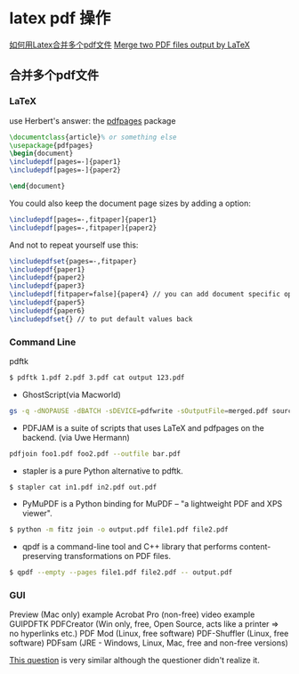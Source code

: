# latex pdf 操作

[如何用Latex合并多个pdf文件](https://blog.csdn.net/zimosangtian/article/details/102993430)
[Merge two PDF files output by LaTeX](https://tex.stackexchange.com/questions/8662/merge-two-pdf-files-output-by-latex)

## 合并多个pdf文件

### LaTeX

use Herbert's answer: the [pdfpages](http://ctan.org/pkg/pdfpages) package

```latex
\documentclass{article}% or something else
\usepackage{pdfpages}
\begin{document}
\includepdf[pages=-]{paper1}
\includepdf[pages=-]{paper2}

\end{document}
```

You could also keep the document page sizes by adding a option:

```latex
\includepdf[pages=-,fitpaper]{paper1}
\includepdf[pages=-,fitpaper]{paper2}
```

And not to repeat yourself use this:

```latex
\includepdfset{pages=-,fitpaper}
\includepdf{paper1}
\includepdf{paper2}
\includepdf{paper3}
\includepdf[fitpaper=false]{paper4} // you can add document specific options
\includepdf{paper5}
\includepdf{paper6}
\includepdfset{} // to put default values back
```

### Command Line

pdftk

```bash
$ pdftk 1.pdf 2.pdf 3.pdf cat output 123.pdf
```

+ GhostScript(via Macworld)

```bash
gs -q -dNOPAUSE -dBATCH -sDEVICE=pdfwrite -sOutputFile=merged.pdf source1.pdf source2.pdf source3.pdf etc.pdf
```

+ PDFJAM is a suite of scripts that uses LaTeX and pdfpages on the backend. (via Uwe Hermann)

```bash
pdfjoin foo1.pdf foo2.pdf --outfile bar.pdf
```

+ stapler is a pure Python alternative to pdftk.

```bash
$ stapler cat in1.pdf in2.pdf out.pdf
```

+ PyMuPDF is a Python binding for MuPDF – "a lightweight PDF and XPS viewer".

```bash
$ python -m fitz join -o output.pdf file1.pdf file2.pdf
```

+ qpdf is a command-line tool and C++ library that performs content-preserving transformations on PDF files.

```bash
$ qpdf --empty --pages file1.pdf file2.pdf -- output.pdf
```

### GUI

Preview (Mac only) example
Acrobat Pro (non-free) video example
GUIPDFTK
PDFCreator (Win only, free, Open Source, acts like a printer ⇒ no hyperlinks etc.)
PDF Mod (Linux, free software)
PDF-Shuffler (Linux, free software)
PDFsam (JRE - Windows, Linux, Mac, free and non-free versions)

[This question](https://tex.stackexchange.com/q/5842/1402) is very similar although the questioner didn't realize it.
